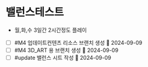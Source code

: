# 밸런스테스트
- 월,화,수 3일간 2시간정도 플레이
- [ ] #M4 업데이트컨텐츠 리소스 브랜치 생성 📅 2024-09-09
- [ ] #M4 3D_ART 용 브랜치 생성 📅 2024-09-09 
- [ ] #update 밸런스 시트 작성 📅 2024-09-09 
